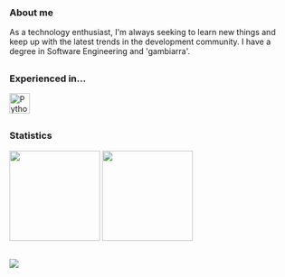 
### About me  
As a technology enthusiast, I'm always seeking to learn new things and keep up with the latest trends in the development community. I have a degree in Software Engineering and 'gambiarra'.

##
<div>
  <h3>Experienced in...</h3>
  <img height="36rem" src="https://skillicons.dev/icons?i=python,java,javascript,angular,cs,mysql" 
       title="Python, Java, JavaScript, Angular, C# and SQL."/>

<br>

##  
### Statistics  
    
<div>  
  <img height="160rem" src="https://github-profile-summary-cards.vercel.app/api/cards/stats?username=ramon-victor&theme=github_dark"/>
  <img height="160rem" src="https://github-profile-summary-cards.vercel.app/api/cards/profile-details?username=ramon-victor&theme=github_dark"/>
</div>  

##

![](https://visitor-badge.laobi.icu/badge?page_id=ramonvc.readme)


